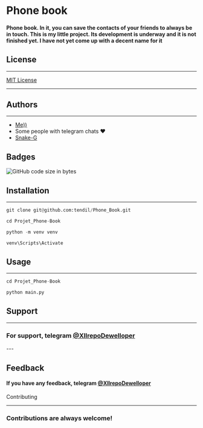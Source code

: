 <h1>Phone book</h1>
<h4>Phone book. In it, you can save the contacts of your friends to always be in touch.
This is my little project.
Its development is underway and it is not finished yet. I have not yet come up with a decent name for it</h4>
<h2>License</h2>

---

<a href="https://ru.wikipedia.org/wiki/%D0%9B%D0%B8%D1%86%D0%B5%D0%BD%D0%B7%D0%B8%D1%8F_MIT">MIT License</a>

---

Authors
---

---
<ul>
<li> <a href="https://github.com/tendil">Me))</a> </li>
<li>Some people with telegram chats ❤️ </li>
<li> <a href="https://github.com/Snake-G">Snake-G </a> </li>
</ul>

Badges
---


![GitHub code size in bytes](https://img.shields.io/github/languages/code-size/tendil/Phone_Book?color=%2359a3f&logo=GitHub&logoColor=%2389543f&style=social)


<h2>Installation</h2>

---

```python
git clone git@github.com:tendil/Phone_Book.git
```

```python
cd Projet_Phone-Book
```

```python
python -m venv venv
```

```python
venv\Scripts\Activate
```

<h2>Usage</h2>

---
```python
cd Projet_Phone-Book
```

```python
python main.py
```
Support
-
---
<h3>For support, telegram <a href="https://t.me/XllrepoDewelloper">@XllrepoDewelloper </a></h3>
---


Feedback
---

<h4>If you have any feedback, telegram <a href="https://t.me/XllrepoDewelloper">@XllrepoDewelloper </a></h4>

Contributing

---
<h3>Contributions are always welcome!</h3>

